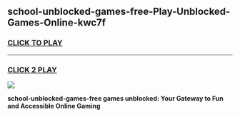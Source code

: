 
## school-unblocked-games-free-Play-Unblocked-Games-Online-kwc7f
<h3>
<a href="https://premium76.site?title=school-unblocked-games-free&ref=25A">CLICK TO PLAY</a></h3>
<hr>

<h3>
<a href="https://premium76.site?title=school-unblocked-games-free&ref=25A">CLICK 2 PLAY</a>
  
</h3>

<a href="https://premium76.site?title=school-unblocked-games-free&ref=25A"><img src="https://clearcache.store/games.png"></a>


**school-unblocked-games-free games unblocked: Your Gateway to Fun and Accessible Online Gaming**
